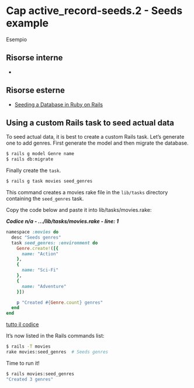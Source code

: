 # <a name="top"></a> Cap active_record-seeds.2 - Seeds example

Esempio



## Risorse interne

- []()



## Risorse esterne

- [Seeding a Database in Ruby on Rails](https://ninjadevel.com/seeding-database-ruby-on-rails/)



## Using a custom Rails task to seed actual data
To seed actual data, it is best to create a custom Rails task. 
Let’s generate one to add genres.
First generate the model and then migrate the database. 

```bash
$ rails g model Genre name
$ rails db:migrate
```

Finally create the `task`.

```bash
$ rails g task movies seed_genres
```

This command creates a movies rake file in the `lib/tasks` directory containing the `seed_genres` task.

Copy the code below and paste it into lib/tasks/movies.rake:


***Codice n/a - .../lib/tasks/movies.rake - line: 1***

```ruby
namespace :movies do
  desc "Seeds genres"
  task seed_genres: :environment do
    Genre.create!([{
      name: "Action"
    },
    {
      name: "Sci-Fi"
    },
    {
      name: "Adventure"
    }])

    p "Created #{Genre.count} genres"
  end
end
```

[tutto il codice](https://github.com/flaviobordonidev/leanpubabrandnewcms/blob/master/99-code_references/seeds/01_01-db-seeds.rb)

It’s now listed in the Rails commands list:

```bash
$ rails -T movies
rake movies:seed_genres  # Seeds genres
```

Time to run it!

```bash
$ rails movies:seed_genres
"Created 3 genres"
```
